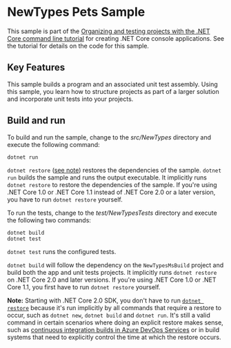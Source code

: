 # NewTypes Pets Sample

This sample is part of the [Organizing and testing projects with the .NET Core command line tutorial](https://docs.microsoft.com/dotnet/core/tutorials/testing-with-cli) for creating .NET Core console applications. See the tutorial for details on the code for this sample.

## Key Features

This sample builds a program and an associated unit test assembly. Using this sample, you learn how to structure projects as part of a larger solution and incorporate unit tests into your projects.

## Build and run

To build and run the sample, change to the *src/NewTypes* directory and execute the following command:

```dotnetcli
dotnet run
```

`dotnet restore` ([see note](#dotnet-restore-note)) restores the dependencies of the sample. `dotnet run` builds the sample and runs the output executable. It implicitly runs `dotnet restore` to restore the dependencies of the sample. If you're using .NET Core 1.0 or .NET Core 1.1 instead of .NET Core 2.0 or a later version, you have to run `dotnet restore` yourself.

To run the tests, change to the *test/NewTypesTests* directory and execute the following two commands:

```dotnetcli
dotnet build
dotnet test
```

`dotnet test` runs the configured tests.

`dotnet build` will follow the dependency on the `NewTypesMsBuild` project and build both the app and unit tests projects. It implicitly runs `dotnet restore` on .NET Core 2.0 and later versions. If you're using .NET Core 1.0 or .NET Core 1.1, you first have to run `dotnet restore` yourself.

<a name="dotnet-restore-note"></a>
**Note:** Starting with .NET Core 2.0 SDK, you don't have to run [`dotnet restore`](https://docs.microsoft.com/dotnet/core/tools/dotnet-restore) because it's run implicitly by all commands that require a restore to occur, such as `dotnet new`, `dotnet build` and `dotnet run`. It's still a valid command in certain scenarios where doing an explicit restore makes sense, such as [continuous integration builds in Azure DevOps Services](https://docs.microsoft.com/azure/devops/build-release/apps/aspnet/build-aspnet-core) or in build systems that need to explicitly control the time at which the restore occurs.
